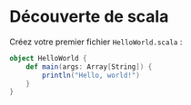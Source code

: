 # Découverte de scala

Créez votre premier fichier `HelloWorld.scala` :

```scala
object HelloWorld {
    def main(args: Array[String]) {
        println("Hello, world!")
    }
}
```
